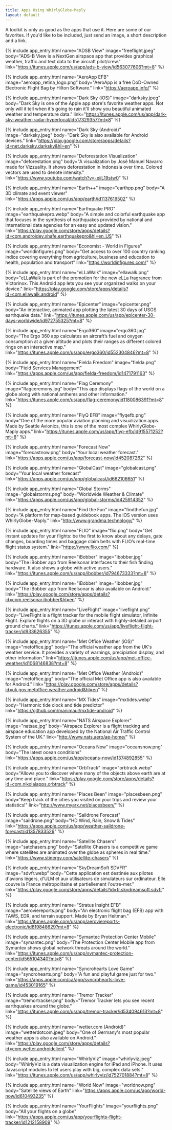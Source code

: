 ```yaml
---
title: Apps Using WhirlyGlobe-Maply
layout: default
---
```


A toolkit is only as good as the apps that use it.  Here are some of our favorites. If you'd like to be included, just send an image, a short description and a link.

{% include app_entry.html name="ADSB View" image="freeflight.jpeg" body="ADS-B View is a NextGen airspace app that provides graphical weather, traffic and text data to the aircraft pilot/crew." link="https://itunes.apple.com/us/app/ads-b-view/id563077606?mt=8" %}

{% include app_entry.html name="AeroApp EFB" image="aeroapp_retina_logo.png" body="AeroApp is a free DoD-Owned Electronic Flight Bag by Hilton Software." link="https://aeroapp.info/" %}

{% include app_entry.html name="Dark Sky (iOS)" image="darksky.jpeg" body="Dark Sky is one of the Apple app store's favorite weather apps.  Not only will it tell when it's going to rain it'll show you beautiful animated weather and temperature data." link="https://itunes.apple.com/us/app/dark-sky-weather-radar-hyperlocal/id517329357?mt=8" %}

{% include app_entry.html name="Dark Sky (Android)" image="darksky.jpeg" body="Dark Sky is also available for Android devices." link="https://play.google.com/store/apps/details?id=net.darksky.darksky&hl=en" %}

{% include app_entry.html name="Deforestation Visualization" image="deforestation.png" body="A visualization by José Manuel Navarro made for Vizzuality. It shows deforestation in Indonesia over time.  Colored vectors are used to denote intensity." link="https://www.youtube.com/watch?v=-eiiL19stw0" %}

{% include app_entry.html name="Earth++" image="earthpp.png" body="A 3D climate and event viewer" link="https://apps.apple.com/us/app/earth/id1137619502" %}

{% include app_entry.html name="Earthquake PRO" image="earthquakepro.webp" body="A simple and colorful earthquake app that focuses in the synthesis of earthquakes provided by national and international data agencies for an easy and updated vision." link="https://play.google.com/store/apps/details?id=com.androidev.xhafe.earthquakepro&hl=en_US" %}

{% include app_entry.html name="Economist - World in Figures" image="worldinfigures.png" body="Get access to over 100 country ranking indice  covering everything from agriculture, business and education to health, population and transport" link="https://worldinfigures.com/" %}

{% include app_entry.html name="eLLaWalk" image="ellawalk.png" body="eLLaWalk is part of the promotion for the new eLLa fragrance from Victorinox.  This Android app lets you see your organized walks on your device." link="https://play.google.com/store/apps/details?id=com.ellawalk.android" %}

{% include app_entry.html name="Epicenter" image="epicenter.png" body="An interactive, animated app plotting the latest 30 days of USGS earthquake data." link="https://itunes.apple.com/us/app/epicenter-30-days-worldwide/id972755325?mt=8" %}

{% include app_entry.html name="Ergo360" image="ergo360.jpg" body="The Ergo 360 app calculates an aircraft’s fuel and oxygen consumption at a given altitude and plots their ranges as different colored rings on an interactive map." link="https://itunes.apple.com/us/app/ergo360/id552304846?mt=8" %}

{% include app_entry.html name="Fielda Freedom" image="fielda.png" body="Field Services Management" link="https://apps.apple.com/us/app/fielda-freedom/id1471791163" %}

{% include app_entry.html name="Flag Ceremony" image="flagceremony.jpg" body="This app displays flags of the world on a globe along with national anthems and other information." link="https://itunes.apple.com/us/app/flag-ceremony/id1180086391?mt=8" %}

{% include app_entry.html name="FlyQ EFB" image="flyqefb.png" body="One of the more popular aviation planning and visualization apps.  Made by Seattle Avionics, this is one of the most complex WhirlyGlobe-Maply apps." link="https://itunes.apple.com/us/app/flyq-efb/id915571252?mt=8" %}

{% include app_entry.html name="Forecast Now" image="forecastnow.png" body="Your local weather forecast." link="https://apps.apple.com/us/app/forecast-now/id452087262" %}

{% include app_entry.html name="GlobalCast" image="globalcast.png" body="Your local weather forecast" link="https://apps.apple.com/us/app/globalcast/id662106651" %}

{% include app_entry.html name="Global Storms" image="globalstorms.png" body="Worldwide Weather & Climate" link="https://apps.apple.com/us/app/global-storms/id425914352" %}

{% include app_entry.html name="Find the Fun" image="findthefun.jpg" body="A platform for map-based guidebook apps.  The iOS version uses WhirlyGlobe-Maply." link="http://www.grandma.technology/" %}

{% include app_entry.html name="FLIO" image="flio.png" body="Get instant updates for your flights: be the first to know about any delays, gate changes, boarding times and baggage claim belts with FLIO’s real-time flight status system." link="https://www.flio.com/" %}

{% include app_entry.html name="iBobber" image="ibobber.jpg" body="The iBobber app from Reelsonar interfaces to their fish finding hardware.  It also shows a globe with active users." link="https://itunes.apple.com/us/app/ibobber/id794673333?mt=8" %}

{% include app_entry.html name="iBobber" image="ibobber.jpg" body="The iBobber app from Reelsonar is also available on Android." link="https://play.google.com/store/apps/details?id=com.reelsonar.ibobber&hl=en" %}

{% include app_entry.html name="LiveFlight" image="liveflight.png" body="LiveFlight is a flight tracker for the mobile flight simulator, Infinite Flight. Explore flights on a 3D globe or interact with highly-detailed airport ground charts." link="https://itunes.apple.com/us/app/liveflight-flight-tracker/id933626355" %}

{% include app_entry.html name="Met Office Weather (iOS)" image="metoffice.jpg" body="The official weather app from the UK's weather service.  It provides a variety of warnings, precipiation display, and other information." link="https://itunes.apple.com/us/app/met-office-weather/id1068146838?mt=8" %}

{% include app_entry.html name="Met Office Weather (Android)" image="metoffice.jpg" body="The official Met Office app is also available for Android." link="https://play.google.com/store/apps/details?id=uk.gov.metoffice.weather.android&hl=en" %}

{% include app_entry.html name="MX Tides" image="mxtides.webp" body="Harmonic tide clock and tide predictor" link="https://github.com/manimaul/mxtide-android" %}

{% include app_entry.html name="NATS Airspace Explorer" image="natsae.jpg" body="Airspace Explorer is a flight tracking and airspace education app developed by the National Air Traffic Control System of the UK." link="http://www.nats.aero/ae-home/" %}

{% include app_entry.html name="Oceans Now" image="oceansnow.png" body="The latest ocean conditions" link="https://apps.apple.com/us/app/oceans-now/id1374892855" %}

{% include app_entry.html name="OrbTrack" image="orbtrack.webp" body="Allows you to discover where many of the objects above earth are at any time and place." link="https://play.google.com/store/apps/details?id=com.nikolaiapps.orbtrack" %}

{% include app_entry.html name="Places Been" image="placesbeen.png" body="Keep track of the cities you visited on your trips and review your statistics!" link="http://www.myarx.net/placesbeen/" %}

{% include app_entry.html name="Saildrone Forecast" image="saildrone.png" body="HD Wind, Rain, Snow & Tides" link="https://apps.apple.com/us/app/weather-saildrone-forecast/id1357833526" %}

{% include app_entry.html name="Satellite Chasers" image="satchasers.png" body="Satellite Chasers is a competitive game where satellites are animated over the globe as spheres in real time." link="https://www.stinergy.com/satellite-chasers" %}

{% include app_entry.html name="SkyDreamSoft SDVFR"	image="sdvfr.webp" body="Cette application est destinée aux pilotes d'avions légers, d'ULM et aux utilisateurs de simulateurs sur ordinateur. Elle couvre la France métropolitaine et partiellement l'outre-mer." link="https://play.google.com/store/apps/details?id=fr.skydreamsoft.sdvfr" %}

{% include app_entry.html name="Stratus Insight EFB" image="aeroviereports.png" body="An electronic flight bag (EFB) app with TAWS, EDR, and terrain support.  Made by Bryan Heitman." link="https://itunes.apple.com/us/app/aeroviereports-electronic/id819848629?mt=8" %}

{% include app_entry.html name="Symantec Protection Center Mobile" image="symantec.png" body="The Protection Center Mobile app from Symantex shows global network threats around the world." link="https://itunes.apple.com/us/app/symantec-protection-center/id565104340?mt=8" %}

{% include app_entry.html name="Syncrohearts Love Game" image="syncrohearts.png" body="A fun and playful game just for two." link="https://apps.apple.com/ca/app/syncrohearts-love-game/id453019165" %}

{% include app_entry.html name="Tremor Tracker" image="tremortracker.png" body="Tremor Tracker lets you see recent earthquakes around the globe." link="https://itunes.apple.com/us/app/tremor-tracker/id534094613?mt=8" %}

{% include app_entry.html name="wetter.com (Android)" image="wetterdotcom.jpeg" body="One of Germany's most popular weather apps is also available on Android." link="https://play.google.com/store/apps/details?id=com.wetter.androidclient" %}

{% include app_entry.html name="WhirlyViz" image="whirlyviz.jpeg" body="WhirlyViz is a data visualization engine for iPad and iPhone.  It uses Javascript modules to let users play with big, complex data sets." link="https://itunes.apple.com/us/app/whirlyviz/id752701884?mt=8" %}

{% include app_entry.html name="World Now" image="worldnow.png" body="Satellite views of Earth" link="https://apps.apple.com/us/app/world-now/id610493235" %}

{% include app_entry.html name="YourFlights" image="yourflights.png" body="All your flights on a globe" link="https://apps.apple.com/us/app/yourflights-flight-tracker/id1212158909" %}

